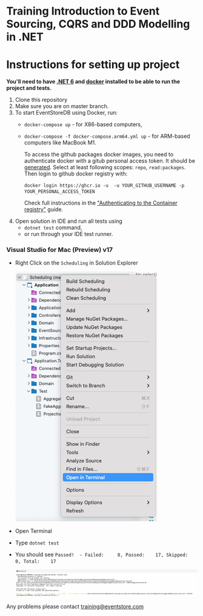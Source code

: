 # Training Introduction to Event Sourcing, CQRS and DDD Modelling in .NET

# Instructions for setting up project

**You'll need to have [.NET 6](https://dotnet.microsoft.com/download/dotnet/6.0) and [docker](https://www.docker.com/products/docker-desktop) installed to be able to run the project and tests.**

1. Clone this repository
2. Make sure you are on master branch.
3. To start EventStoreDB using Docker, run:
   - `docker-compose up` - for X86-based computers,
   - `docker-compose -f docker-compose.arm64.yml up` - for ARM-based computers like MacBook M1.

      To access the github packages docker images, you need to authenticate docker with a gitub personal access token. It should be [generated](https://github.com/settings/tokens/new). Select at least following scopes: `repo`, `read:packages`. Then login to github docker registry with:
      ```shell script
      docker login https://ghcr.io -u  -u YOUR_GITHUB_USERNAME -p YOUR_PERSONAL_ACCESS_TOKEN
      ```
      Check full instructions in the ["Authenticating to the Container registry"](https://docs.github.com/en/packages/working-with-a-github-packages-registry/working-with-the-container-registry#about-container-registry-support) guide.
4. Open solution in IDE and run all tests using
   - `dotnet test` command,
   - or run through your IDE test runner.

### Visual Studio for Mac (Preview) v17

- Right Click on the `Scheduling` in Solution Explorer

    ![show terminal via right click in solution explorer](images/show-open-terminal.png)

- Open Terminal
- Type `dotnet test`
- You should see `Passed!  - Failed:     0, Passed:    17, Skipped:     0, Total:    17`

    ![dotnet test in terminal](images/dotnet-test-terminal.png)




Any problems please contact training@eventstore.com
